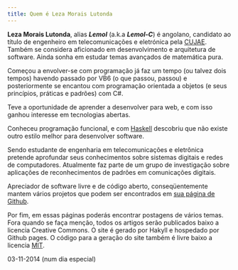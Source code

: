 ```yaml
---
title: Quem é Leza Morais Lutonda
---
```


**Leza Morais Lutonda**, alias ***Lemol*** (a.k.a ***Lemol-C***) é angolano, candidato ao título de 
engenheiro em telecomunicações e eletrónica pela [CUJAE]. Também se considera aficionado 
em desenvolvimento e arquitetura de software. Ainda sonha em estudar temas avançados 
de matemática pura.

Começou a envolver-se com programação já faz um tempo (ou talvez dois tempos) havendo 
passado por VB6 (o que passou, passou) e posteriormente se encantou com programação 
orientada a objetos (e seus princípios, práticas e padrões) com C#.

Teve a oportunidade de aprender a desenvolver para web, e com isso ganhou interesse em 
tecnologias abertas.

Conheceu programação funcional, e com [Haskell] descobriu que não existe outro estilo 
melhor para desenvolver software.

Sendo estudante de engenharia em telecomunicações e eletrônica pretende aprofundar seus 
conhecimentos sobre sistemas digitais e redes de computadores. Atualmente faz parte de 
um grupo de investigação sobre aplicações de reconhecimentos de padrões em comunicações 
digitais.

Apreciador de software livre e de código aberto, conseqüentemente mantem vários projetos 
que podem ser encontrados em [sua página de Github](https://github.com/lemol).

Por fim, em essas páginas poderás encontrar postagens de vários temas. Fora quando se 
faça menção, todos os artigos serão publicados baixo a licencia Creative Commons. 
O site é gerado por Hakyll e hospedado por Github pages. O código para a geração 
do site também é livre baixo a licencia [MIT](http://lemolsoft.mit-license.org).

03-11-2014 (num dia especial)


[CUJAE]: http://www.cujae.edu.cu
[Haskell]: http://www.haskell.org/haskellwiki/Haskell
